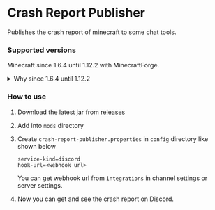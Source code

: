 Crash Report Publisher
===

Publishes the crash report of minecraft to some chat tools.

### Supported versions

Minecraft since 1.6.4 until 1.12.2 with MinecraftForge.

<details>
<summary>Why since 1.6.4 until 1.12.2</summary>

the versions which

- Launched with [launch wrapper](https://github.com/Mojang/LegacyLauncher)
- FML has ITweaker loader with `TweakClass` Manifest
- FML has ITweaker sorting configuration with `TweakOrder` Manifest

</details>

### How to use

1. Download the latest jar from [releases]
1. Add into `mods` directory
1. Create `crash-report-publisher.properties` in `config` directory like shown below
   ```properties
   service-kind=discord
   hook-url=<webhook url>
   ```

   You can get webhook url from `integrations` in channel settings or server settings.
1. Now you can get and see the crash report on Discord.

[releases]: https://github.com/anatawa12/crash-report-publisher/releases/latest

